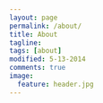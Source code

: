```yaml
---
layout: page
permalink: /about/
title: About
tagline:
tags: [about]
modified: 5-13-2014
comments: true
image:
  feature: header.jpg
---
```

